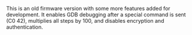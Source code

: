 This is an old firmware version with some more features added for development. It enables GDB debugging after a special command is sent (C0 42), multiplies all steps by 100, and disables encryption and authentication.
